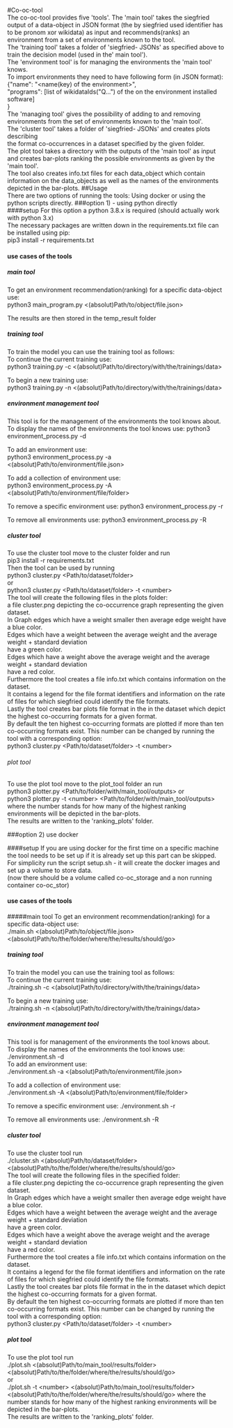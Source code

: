 #Co-oc-tool  
The co-oc-tool provides five 'tools'. The 'main tool' takes the siegfried output of a data-object
in JSON format (the by siegfried used identifier has to be pronom xor wikidata) as input
and recommends(ranks) an environment from a set of environments known to the tool.  
The 'training tool' takes a folder of 'siegfried- JSONs' as specified above to train the
decision model (used in the' main tool').  
The 'environment tool' is for managing the environments the 'main tool' knows.  
To import environments they need to have following form (in JSON format):  
{"name": "<name(key) of the environment>",  
 "programs": [list of wikidataIds("Q...") of the on the environment installed software]  
 }  
The 'managing tool' gives the possibility of adding to and removing environments from
the set of environments known to the 'main tool'.  
The 'cluster tool' takes a folder of 'siegfried- JSONs' and creates plots describing   
the format co-occurrences in a dataset specified by the given folder.  
The plot tool takes a directory with the outputs of the 'main tool' as input and
creates bar-plots ranking the possible environments as given by the 'main tool'.  
The tool also creates info.txt files for each data_object which contain information on the
data_objects as well as the names of the environments depicted in the bar-plots.
##Usage  
There are two options of running the tools: Using docker or using the python scripts directly.
###option 1) - using python directly  
####setup
For this option a python 3.8.x is required (should actually work with python 3.x)  
The necessary packages are written down in the requirements.txt file can be installed using pip:  
pip3 install -r requirements.txt  
#### use cases of the tools
##### main tool
To get an environment recommendation(ranking) for a specific data-object use:  
python3 main_program.py <(absolut)Path/to/object/file.json>

The results are then stored in the temp_result folder
##### training tool
To train the model you can use the training tool as follows:  
To continue the current training use:  
python3 training.py -c <(absolut)Path/to/directory/with/the/trainings/data>

To begin a new training use:  
python3 training.py -n <(absolut)Path/to/directory/with/the/trainings/data>  
##### environment management tool
This tool is for the management of the environments the tool knows about.  
To display the names of the environments the tool knows use:
python3 environment_process.py -d  

To add an environment use:  
python3 environment_process.py -a <(absolut)Path/to/environment/file.json> 

To add a collection of environment use:  
python3 environment_process.py -A <(absolut)Path/to/environment/file/folder>  

To remove a specific environment use:
python3 environment_process.py -r <name of the environment>

To remove all environments use:
python3 environment_process.py -R
##### cluster tool   
To use the cluster tool move to the cluster folder and run  
pip3 install -r requirements.txt  
Then the tool can be used by running  
python3 cluster.py <Path/to/dataset/folder>  
or  
python3 cluster.py <Path/to/dataset/folder> -t \<number>  
The tool will create the following files in the plots folder:  
a file cluster.png depicting the co-occurrence graph representing the given dataset.  
In Graph edges which have a weight smaller then average edge weight have a blue color.  
Edges which have a weight between the average weight and the average weight + standard deviation  
have a green color.  
Edges which have a weight above the average weight and the average weight + standard deviation  
have a red color.  
Furthermore the tool creates a file info.txt which contains information on the dataset.  
It contains a legend for the file format identifiers and information on the rate of files
for which siegfried could identify the file formats.  
Lastly the tool creates bar plots file format in the in the dataset 
which depict the highest co-occurring formats for a given format.  
By default the ten highest co-occurring formats are plotted if more than ten co-occurring
formats exist. This number can be changed by running the tool with a corresponding option:  
python3 cluster.py <Path/to/dataset/folder> -t \<number\> 

###### plot tool  
To use the plot tool move to the plot_tool folder an run  
python3 plotter.py <Path/to/folder/with/main_tool/outputs>
or   
python3 plotter.py -t \<number> <Path/to/folder/with/main_tool/outputs>  
where the number stands for how many of the highest ranking environments will be depicted in the bar-plots.  
The results are written to the 'ranking_plots' folder.  
    
###option 2) use docker

####setup
If you are using docker for the first time on a specific machine the tool needs to be set up 
if it is already set up this part can be skipped.  
For simplicity run the script setup.sh - it will create the docker images and set up a volume to 
store data.  
(now there should be a volume called co-oc_storage and a non running container co-oc_stor)

#### use cases of the tools
#####main tool
To get an environment recommendation(ranking) for a specific data-object use:  
./main.sh <(absolut)Path/to/object/file.json> <(absolut)Path/to/the/folder/where/the/results/should/go>

##### training tool
To train the model you can use the training tool as follows:  
To continue the current training use:  
./training.sh -c <(absolut)Path/to/directory/with/the/trainings/data>

To begin a new training use:  
./training.sh -n <(absolut)Path/to/directory/with/the/trainings/data>  

##### environment management tool
This tool is for management of the environments the tool knows about.  
To display the names of the environments the tool knows use:
./environment.sh -d  
To add an environment use:  
./environment.sh -a <(absolut)Path/to/environment/file.json> 

To add a collection of environment use:  
./environment.sh -A <(absolut)Path/to/environment/file/folder>  

To remove a specific environment use:
./environment.sh -r <name of the environment>

To remove all environments use:
./environment.sh -R  
  
##### cluster tool  
To use the cluster tool run  
./cluster.sh <(absolut)Path/to/dataset/folder> <(absolut)Path/to/the/folder/where/the/results/should/go>  
The tool will create the following files in the specified folder:  
a file cluster.png depicting the co-occurrence graph representing the given dataset.  
In Graph edges which have a weight smaller then average edge weight have a blue color.  
Edges which have a weight between the average weight and the average weight + standard deviation  
have a green color.  
Edges which have a weight above the average weight and the average weight + standard deviation  
have a red color.  
Furthermore the tool creates a file info.txt which contains information on the dataset.  
It contains a legend for the file format identifiers and information on the rate of files
for which siegfried could identify the file formats.  
Lastly the tool creates bar plots file format in the in the dataset 
which depict the highest co-occurring formats for a given format.  
By default the ten highest co-occurring formats are plotted if more than ten co-occurring
formats exist. This number can be changed by running the tool with a corresponding option:  
python3 cluster.py <Path/to/dataset/folder> -t \<number>    

##### plot tool
To use the plot tool run  
./plot.sh <(absolut)Path/to/main_tool/results/folder> <(absolut)Path/to/the/folder/where/the/results/should/go>   
or   
./plot.sh -t \<number> <(absolut)Path/to/main_tool/results/folder> <(absolut)Path/to/the/folder/where/the/results/should/go> 
where the number stands for how many of the highest ranking environments will be depicted in the bar-plots.  
The results are written to the 'ranking_plots' folder.   
